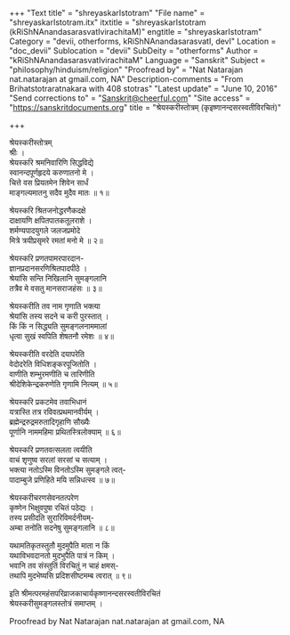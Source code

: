 +++
"Text title" = "shreyaskarIstotram"
"File name" = "shreyaskarIstotram.itx"
itxtitle = "shreyaskarIstotram (kRiShNAnandasarasvatIvirachitaM)"
engtitle = "shreyaskarIstotram"
Category = "devii, otherforms, kRiShNAnandasarasvatI, devI"
Location = "doc_devii"
Sublocation = "devii"
SubDeity = "otherforms"
Author = "kRiShNAnandasarasvatIvirachitaM"
Language = "Sanskrit"
Subject = "philosophy/hinduism/religion"
"Proofread by" = "Nat Natarajan nat.natarajan at gmail.com, NA"
Description-comments = "From Brihatstotraratnakara with 408 stotras"
"Latest update" = "June 10, 2016"
"Send corrections to" = "Sanskrit@cheerful.com"
"Site access" = "https://sanskritdocuments.org"
title = "श्रेयस्करीस्तोत्रम् (कृइष्णानन्दसरस्वतीविरचितं)"

+++
  
 श्रेयस्करीस्तोत्रम्   
श्रीः ।  
श्रेयस्करि श्रमनिवारिणि सिद्धविद्ये  
    स्वानन्दपूर्णहृदये करुणातनो मे ।  
चित्ते वस प्रियतमेन शिवेन सार्धं  
    माङ्गल्यमातनु सदैव मुदैव मातः ॥ १॥  
  
श्रेयस्करि श्रितजनोद्धरणैकदक्षे  
    दाक्षायणि क्षपितपातकतूलराशे ।  
शर्मण्यपादयुगले जलजप्रमोदे  
    मित्रे त्रयीप्रसृमरे रमतां मनो मे ॥ २॥  
  
श्रेयस्करि प्रणतपामरपारदान-  
    ज्ञानप्रदानसरणिश्रितपादपीठे ।  
श्रेयांसि सन्ति निखिलानि सुमङ्गलानि  
    तत्रैव मे वसतु मानसराजहंसः ॥ ३॥  
  
श्रेयस्करीति तव नाम गृणाति भक्त्या  
    श्रेयांसि तस्य सदने च करी पुरस्तात् ।  
किं किं न सिद्ध्यति सुमङ्गलनाममालां  
    धृत्वा सुखं स्वपिति शेषतनौ रमेशः ॥ ४॥  
  
श्रेयस्करीति वरदेति दयापरेति  
    वेदोदरेति विधिशङ्करपूजितोति ।  
वाणीति शम्भुरमणीति च तारिणीति  
    श्रीदेशिकेन्द्रकरुणेति गृणामि नित्यम् ॥ ५॥  
  
श्रेयस्करि प्रकटमेव तवाभिधानं  
    यत्रास्ति तत्र रविवत्प्रथमानवीर्यम् ।  
ब्रह्मेन्द्ररुद्रमरुतादिगृहाणि सौख्यैः  
    पूर्णानि नाममहिमा प्रथितस्त्रिलोक्याम् ॥ ६॥  
  
श्रेयस्करि प्रणतवत्सलता त्वयीति  
    वाचं शृणुष्व सरलां सरसां च सत्याम् ।  
भक्त्या नतोऽस्मि विनतोऽस्मि सुमङ्गले त्वत्-  
    पादाम्बुजे प्रणिहिते मयि सन्निधत्स्व ॥ ७॥  
  
श्रेयस्करीचरणसेवनतत्परेण  
    कृष्णेन भिक्षुवपुषा रचितं पठेद्यः ।  
तस्य प्रसीदति सुरारिविमर्दनीयम्-  
    अम्बा तनोति सदनेषु सुमङ्गलानि ॥ ८॥  
  
यथामतिकृतस्तुतौ मुदमुपैति माता न किं  
    यथाविभवदानतो मुदभुपैति पात्रं न किम् ।  
भवानि तव संस्तुतिं विरचितुं न चाहं क्षमस्-  
तथापि मुदभेष्यसि प्रदिशसीष्टमम्ब त्वरात् ॥ ९॥  
  
इति श्रीमत्परमहंसपरिव्राजकाचार्यकृष्णानन्दसरस्वतीविरचितं  
श्रेयस्करीसुमङ्गलस्तोत्रं समाप्तम् ।  
  
Proofread by Nat Natarajan nat.natarajan at gmail.com, NA  
  
